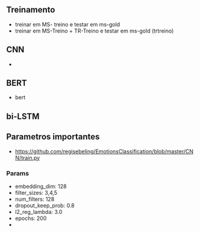 ## Treinamento
- treinar em MS- treino e testar em ms-gold 
- treinar em MS-Treino + TR-Treino e testar em ms-gold (trtreino)



## CNN

 - 


## BERT

- bert


## bi-LSTM 


## Parametros importantes
- https://github.com/regisebeling/EmotionsClassification/blob/master/CNN/train.py


### Params

 - embedding_dim: 128
 - filter_sizes:  3,4,5
 - num_filters: 128
 - dropout_keep_prob: 0.8
 - l2_reg_lambda: 3.0
 - epochs: 200
- 